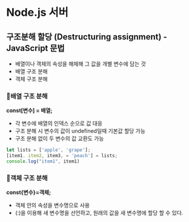 # Node.js 서버

## 구조분해 할당 (Destructuring assignment) - JavaScript 문법

- 배열이나 객체의 속성을 해체해 그 값을 개별 변수에 담는 것
- 배열 구조 분해
- 객체 구조 분해

### 📕배열 구조 분해

**const[변수] = 배열;**

- 각 변수에 배열의 인덱스 순으로 값 대응
- 구조 분해 시 변수의 값이 undefined일때 기본값 할당 가능
- 구조 분해 없이 두 변수의 값 교환도 가능

```javascript
let lists = ['apple', 'grape'];
[item1. item2, item3, = 'peach'] = lists;
console.log("item1", item1)
```

### 📕객체 구조 분해

**const{변수}=객체;**

- 객체 안의 속성을 변수명으로 사용
- (:)을 이용해 새 변수명을 선언하고, 원래의 값을 새 변수명에 할당 할 수 있다.
